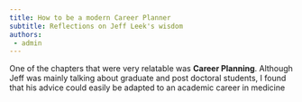 ```yaml
---
title: How to be a modern Career Planner 
subtitle: Reflections on Jeff Leek's wisdom 
authors:
 - admin 
---
```


One of the chapters that were very relatable was **Career Planning**. Although Jeff was mainly talking about graduate and post doctoral students, I found that his advice could easily be adapted to an academic career in medicine 

